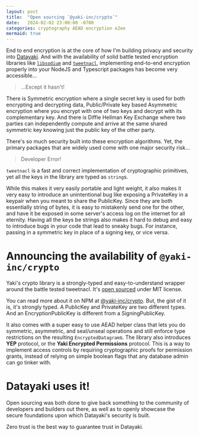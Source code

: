 ```yaml
---
layout: post
title:  "Open sourcing `@yaki-inc/crypto`"
date:   2024-02-02 23:00:00 -0700
categories: cryptography AEAD encryption e2ee
mermaid: true
---
```


End to end encryption is at the core of how I'm building privacy and security into [Datayaki][datayaki]. And
with the availability of solid battle tested encryption libraries like [`libsodium`][ls] and [`tweetnacl`][tn],
implementing end-to-end encryption properly into your NodeJS and Typescript packages has become very
accessible...

> ...Except it hasn't!

There is Symmetric encryption where a single secret key is used for both encrypting and decrypting
data, Public/Private key based Asymmetric encryption where you encrypt with one of two keys and
decrypt with its complementary key. And there is Diffie Hellman Key Exchange where two parties can
independently compute and arrive at the same shared symmetric key knowing just the public key of the
other party.

There's so much security built into these encryption algorithms. Yet, the primary packages that are
widely used come with one major security risk...

> Developer Error!

`tweetnacl` is a fast and correct implementation of cryptographic primitives, yet all the keys in
the library are typed as `string`s.

While this makes it very easily portable and light weight, it also makes it very easy to introduce
an unintentional bug like exposing a PrivateKey in a keypair when you meant to share the PublicKey.
Since they are both essentially string of bytes, it is easy to mistakenly send one for the other,
and have it be exposed in some server's access log on the internet for all eternity. Having all the
keys be strings also makes it hard to debug and easy to introduce bugs in your code that lead to
sneaky bugs. For instance, passing in a symmetric key in place of a signing key, or vice versa.

# Announcing the availability of `@yaki-inc/crypto`

Yaki's crypto library is a strongly-typed and easy-to-understand wrapper around the battle tested
tweetnacl. It's [open sourced][gh] under MIT license.

You can read more about it on NPM at [@yaki-inc/crypto][yc]. But, the gist of it is,
it's strongly typed. A PublicKey and PrivateKey are two different types. And an EncryptionPublicKey
is different from a SigningPublicKey.

It also comes with a super easy to use AEAD helper class that lets you do symmetric, asymmetric, and
seal/unseal operations and still enforce type restrictions on the resulting `EncryptedDatagram`s.
The library also introduces **YEP** protocol, or the **Yaki Encrypted Permissions** protocol. This
is a way to implement access controls by requiring cryptographic proofs for permission grants,
instead of relying on simple boolean flags that any database admin can go tinker with.

# Datayaki uses it!

Open sourcing was both done to give back something to the community of developers and builders out
there, as well as to openly showcase the secure foundations upon which Datayaki's security is built.

Zero trust is the best way to guarantee trust in Datayaki.

[datayaki]:https://www.datayaki.com
[yc]:https://www.npmjs.com/package/@yaki-inc/crypto
[gh]:https://www.github.com/yaki-inc/crypto
[tn]:https://www.npmjs.com/package/tweetnacl
[ls]:https://www.npmjs.com/package/libsodium